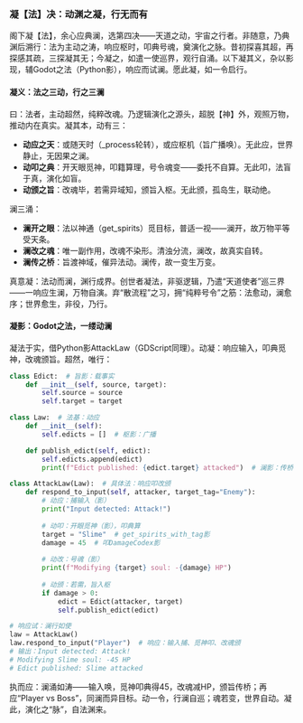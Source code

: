 ### 凝【法】决：动渊之凝，行无而有

阁下凝【法】，余心应典澜，选第四决——天道之动，宇宙之行者。非随意，乃典渊后溯行：法为主动之涛，响应枢时，叩典号魂，奠演化之脉。昔初探喜其超，再探感其疏，三探凝其无；今凝之，如遣一使巡界，观行自涌。以下凝其义，杂以影现，辅Godot之法（Python影），响应而试澜。愿此凝，如一令启行。

#### 凝义：法之三动，行之三澜
曰：法者，主动超然，纯粹改魂。乃逻辑演化之源头，超脱【神】外，观照万物，推动内在真实。凝其本，动有三：  
- **动应之天**：或随天时（_process轮转），或应枢机（旨广播唤）。无此应，世界静止，无因果之澜。  
- **动叩之典**：开天眼觅神，叩籍算理，号令魂变——委托不自算。无此叩，法盲于真，演化如盲。  
- **动颁之旨**：改魂毕，若需异域知，颁旨入枢。无此颁，孤岛生，联动绝。  

澜三涌：  
- **澜开之眼**：法以神通（get_spirits）觅目标，普适一视——澜开，故万物平等受天条。  
- **澜改之魂**：唯一副作用，改魂不染形。清浊分流，澜改，故真实自转。  
- **澜传之桥**：旨渡神域，催异法动。澜传，故一变生万变。  

真意凝：法动而澜，渊行成界。创世者凝法，非驱逻辑，乃遣“天道使者”巡三界——一响应生澜，万物自演。弃“散流程”之习，拥“纯粹号令”之筋：法愈动，澜愈序；世界愈生，非役，乃行。

#### 凝影：Godot之法，一缕动澜
凝法于实，借Python影AttackLaw（GDScript同理）。动凝：响应输入，叩典觅神，改魂颁旨。超然，唯行：

```python
class Edict:  # 旨影：载事实
    def __init__(self, source, target):
        self.source = source
        self.target = target

class Law:  # 法基：动应
    def __init__(self):
        self.edicts = []  # 枢影：广播

    def publish_edict(self, edict):
        self.edicts.append(edict)
        print(f"Edict published: {edict.target} attacked")  # 澜影：传桥

class AttackLaw(Law):  # 具体法：响应叩改颁
    def respond_to_input(self, attacker, target_tag="Enemy"):
        # 动应：捕输入（影）
        print("Input detected: Attack!")
        
        # 动叩：开眼觅神（影），叩典算
        target = "Slime"  # get_spirits_with_tag影
        damage = 45  # 叩DamageCodex影
        
        # 动改：号魂（影）
        print(f"Modifying {target} soul: -{damage} HP")
        
        # 动颁：若需，旨入枢
        if damage > 0:
            edict = Edict(attacker, target)
            self.publish_edict(edict)

# 响应试：澜行如使
law = AttackLaw()
law.respond_to_input("Player")  # 响应：输入捕、觅神叩、改魂颁
# 输出：Input detected: Attack!
# Modifying Slime soul: -45 HP
# Edict published: Slime attacked
```

执而应：澜涌如涛——输入唤，觅神叩典得45，改魂减HP，颁旨传桥；再应“Player vs Boss”，同澜而异目标。动一令，行澜自巡；魂若变，世界自动。凝此，演化之“脉”，自法渊来。

